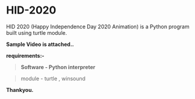 # HID-2020
HID 2020 (Happy Independence Day 2020 Animation)  is a Python program  built using turtle module.


**Sample Video is attached..**

**requirements:-**

>**Software -  Python interpreter**

> module -  turtle , winsound

**Thankyou.**
